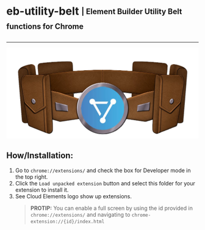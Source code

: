 # eb-utility-belt <sub><sup>| Element Builder Utility Belt functions for Chrome </sup></sub>
--------------------------------------------------------------------------------

![eb-belt](https://github.com/cloud-elements/eb-utility-belt/blob/master/eb-belt.png?raw=true)


## How/Installation:
1. Go to `chrome://extensions/` and check the box for Developer mode in the top right.
2. Click the `Load unpacked extension` button and select this folder for your extension to install it.
3. See Cloud Elements logo show up extensions. 
    > __PROTIP:__ You can enable a full screen by using the id provided in `chrome://extensions/` and navigating to `chrome-extension://{id}/index.html`